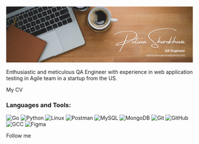 [![Header](https://github.com/NeFloka/NeFloka/blob/main/assets/Brown%20Wood%20Minimalist%20Profile%20LinkedIn%20Banner%20(1).png)](https://github.com/NeFloka/NeFloka/blob/main/assets/Brown%20Wood%20Minimalist%20Profile%20LinkedIn%20Banner%20(1).png)

Enthusiastic and meticulous QA Engineer with experience in web application testing in Agile team in a startup from the US.

My CV

### Languages and Tools:
![Go](https://img.shields.io/badge/Go-FFFFFF?logo=go&style=plastic)
![Python](https://img.shields.io/badge/Python-FFFFFF?logo=Python&style=plastic)
![Linux](https://img.shields.io/badge/Linux-FFFFFF?logo=Linux&style=plastic)
![Postman](https://img.shields.io/badge/Postman-FFFFFF?logo=Postman&style=plastic)
![MySQL](https://img.shields.io/badge/MySQL-FFFFFF?logo=MySQL&style=plastic)
![MongoDB](https://img.shields.io/badge/MongoDB-FFFFFF?logo=MongoDB&style=plastic)
![Git](https://img.shields.io/badge/Git-FFFFFF?logo=Git&style=plastic)
![GitHub](https://img.shields.io/badge/GitHub-FFFFFF?logo=githubactions&style=plastic)
![GCC](https://img.shields.io/badge/GCC-FFFFFF?logo=google&style=plastic)
![Figma](https://img.shields.io/badge/Figma-FFFFFF?logo=Figma&style=plastic)

Follow me
